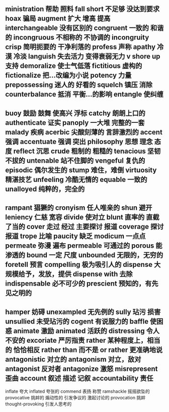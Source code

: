 ministration 帮助 照料
fall short 不足够 没达到要求
hoax 骗局
augment 扩大 增高 提高
interchangeable 没有区别的
congruent 一致的 和谐的
incongruous 不相称的 不协调的 incongruity
crisp 简明扼要的 干净利落的
profess 声称
apathy 冷漠 冷淡
languish 失去活力 变得衰弱无力 v 
shore up 支持
demoralize 使士气低落
fictitious 虚构的
fictionalize 把...改编为小说
potency 力量 
prepossessing 迷人的 好看的
squelch 镇压 消除
counterbalance 抵消 平衡...的影响
entangle 使纠缠
---
buoy 鼓励 鼓舞 使高兴 浮标
catchy 朗朗上口的
authenticate 证实
panoply 一大堆 完整的一套
malady 疾病
acerbic 尖酸刻薄的 言辞激烈的
accent 强调
accentuate 强调 突出
philosophy 思想 理念 态度
reflect 沉思
crude 粗制的 粗糙的
tenacious 坚韧不拔的
untenable 站不住脚的
vengeful 复仇的
episodic 偶尔发生的
stump 难住，难倒
virtuosity 精湛技艺
unfeeling 冷酷无情的
equable 一致的
unalloyed 纯粹的，完全的
---
rampant 猖獗的
cronyism 任人唯亲的
shun 避开
leniency 仁慈 宽容
divide 使对立
blunt 直率的 直截了当的
cover 走过 经过 主要探讨 报道
coverage 探讨 报道
trope 比喻
paucity 缺乏 modicum 一点点
permeate 弥漫 遍布
permeable 可通过的 porous 能渗透的
bound 一定 尺度 
unbounded 无限的，无穷的
foretell 预言
compelling 极为吸引人的
dispense 大规模给予，发放，提供
dispense with 去除
indispensable 必不可少的
prescient 预知的，有先见之明的
---
hamper 妨碍
unexampled 无先例的
sully 玷污 损害
unsullied 未受玷污的
cogent 有说服力的
baffle 使困惑
animate 激励
animated 活跃的
distressing 令人不安的
excoriate 严厉指责
rather 某种程度上，相当的 恰恰相反
rather than 而不是
or rather 更准确地说
antagonistic 对立的
antagonism 对立，敌对
antagonist 反对者
antagonize 激怒
misrepresent 歪曲
account 叙述 描述 记叙
accountability 责任
---
inflate 夸大
inflated 夸张的
commend 表扬 称赞
ramshackle 摇摇欲坠的
provocative 挑衅的 煽动性的 引发争议的 激起讨论的
provocation 挑衅
thought-provoking 引发人思考的
